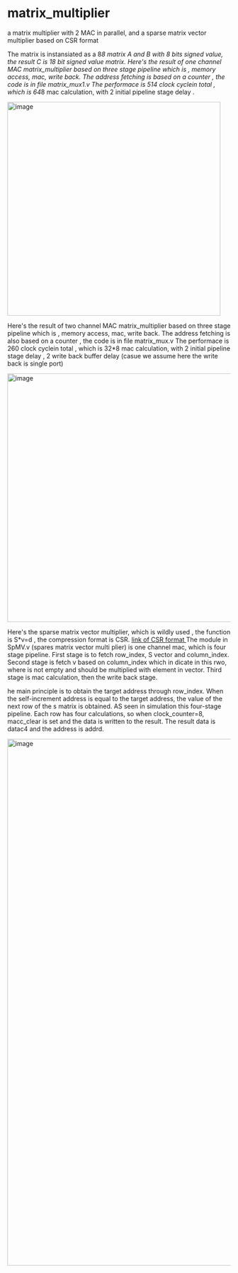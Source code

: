 # matrix_multiplier
a matrix multiplier with 2 MAC in parallel, and a sparse matrix vector multiplier based on CSR format

The matrix is instansiated as a 8*8 matrix A and B with 8 bits signed value, the result C is 18 bit signed value matrix.
Here's the result of one channel MAC matrix_multiplier based on three stage pipeline which is , memory access, mac, write back.
The address fetching is based on a counter , the code is in file matrix_mux1.v
The performace is 514 clock cyclein total , which is 64*8 mac calculation, with 2 initial pipeline stage delay .

<img width="481" alt="image" src="https://github.com/taiqianguo/matrix_multiplier/assets/58079218/1971d2ec-0b7d-4dbb-8e43-6918f1c71642">

Here's the result of two channel MAC matrix_multiplier based on three stage pipeline which is , memory access, mac, write back.
The address fetching is also based on a counter , the code is in file matrix_mux.v
The performace is 260 clock cyclein total , which is 32*8 mac calculation, with 2 initial pipeline stage delay , 2 write back buffer delay (casue we assume here the write back is single port)

<img width="559" alt="image" src="https://github.com/taiqianguo/matrix_multiplier/assets/58079218/433c7f61-951f-4eea-9629-59c1811034ca">

Here's the sparse matrix vector multiplier, which is wildly used , the function is S*v=d , the compression format is CSR.
[link of CSR format ](https://en.wikipedia.org/wiki/Sparse_matrix#Compressed_sparse_row_(CSR,_CRS_or_Yale_format))
The module in SpMV.v (spares matrix vector multi plier) is one channel mac, which is four stage pipeline.
First stage is to fetch row_index, S vector and column_index. 
Second stage is fetch v based on column_index which in dicate in this rwo, where is not empty and should be multiplied with element in vector.
Third stage is mac calculation, then the write back stage.

he main principle is to obtain the target address through row_index. When the self-increment address is equal to the target address, the value of the next row of the s matrix is ​​obtained. 
AS seen in simulation this four-stage pipeline. Each row has four calculations, so when clock_counter=8, macc_clear is set and the data is written to the result. The result data is datac4 and the address is addrd.

<img width="1185" alt="image" src="https://github.com/taiqianguo/matrix_multiplier/assets/58079218/d9204463-60c7-40a4-9c56-3ed84650b2e7">
